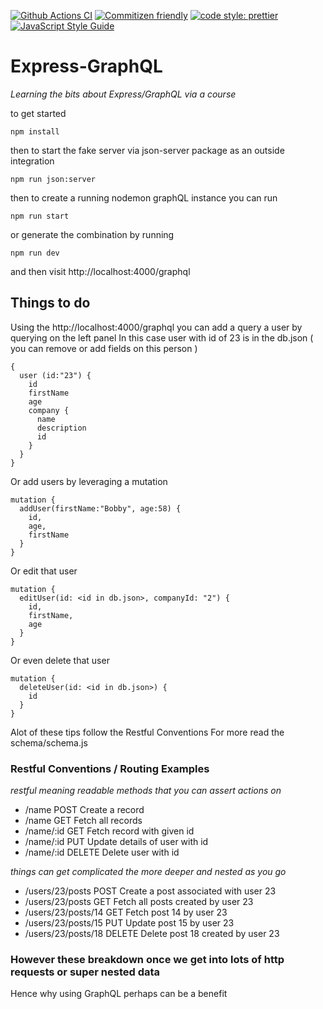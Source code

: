 [![Github Actions CI](https://github.com/Loonz806/express-graphql/actions/workflows/build.yml/badge.svg)](https://github.com/Loonz806/express-graphql/actions/workflows/build.yml)
[![Commitizen friendly](https://img.shields.io/badge/commitizen-friendly-brightgreen.svg)](http://commitizen.github.io/cz-cli/)
[![code style: prettier](https://img.shields.io/badge/code_style-prettier-ff69b4.svg?style=flat-square)](https://github.com/prettier/prettier)
[![JavaScript Style Guide](https://img.shields.io/badge/code_style-standard-brightgreen.svg)](https://standardjs.com)

# Express-GraphQL

_Learning the bits about Express/GraphQL via a course_

to get started

```
npm install
```

then to start the fake server via json-server package as an outside integration

```
npm run json:server
```

then to create a running nodemon graphQL instance you can run

```
npm run start
```

or generate the combination by running

```
npm run dev
```

and then visit http://localhost:4000/graphql

## Things to do

Using the http://localhost:4000/graphql you can add a query a user by querying on the left panel
In this case user with id of 23 is in the db.json ( you can remove or add fields on this person )

```
{
  user (id:"23") {
    id
    firstName
    age
    company {
      name
      description
      id
    }
  }
}
```

Or add users by leveraging a mutation

```
mutation {
  addUser(firstName:"Bobby", age:58) {
    id,
    age,
    firstName
  }
}
```

Or edit that user

```
mutation {
  editUser(id: <id in db.json>, companyId: "2") {
    id,
    firstName,
    age
  }
}
```

Or even delete that user

```
mutation {
  deleteUser(id: <id in db.json>) {
    id
  }
}
```

Alot of these tips follow the Restful Conventions
For more read the schema/schema.js

### Restful Conventions / Routing Examples

_restful meaning readable methods that you can assert actions on_

- /name POST Create a record
- /name GET Fetch all records
- /name/:id GET Fetch record with given id
- /name/:id PUT Update details of user with id
- /name/:id DELETE Delete user with id

_things can get complicated the more deeper and nested as you go_

- /users/23/posts POST Create a post associated with user 23
- /users/23/posts GET Fetch all posts created by user 23
- /users/23/posts/14 GET Fetch post 14 by user 23
- /users/23/posts/15 PUT Update post 15 by user 23
- /users/23/posts/18 DELETE Delete post 18 created by user 23

### However these breakdown once we get into lots of http requests or super nested data

Hence why using GraphQL perhaps can be a benefit
